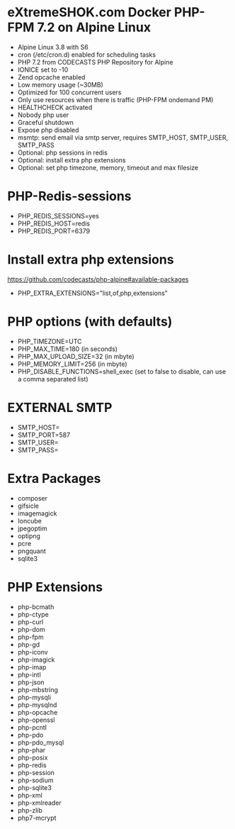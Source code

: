 # eXtremeSHOK.com Docker PHP-FPM 7.2 on Alpine Linux

* Alpine Linux 3.8 with S6
* cron (/etc/cron.d) enabled for scheduling tasks
* PHP 7.2 from CODECASTS PHP Repository for Alpine
* IONICE set to -10
* Zend opcache enabled
* Low memory usage (~30MB)
* Optimized for 100 concurrent users
* Only use resources when there is traffic (PHP-FPM ondemand PM)
* HEALTHCHECK activated
* Nobody php user
* Graceful shutdown
* Expose php disabled
* msmtp: send email via smtp server, requires SMTP_HOST, SMTP_USER, SMTP_PASS
* Optional: php sessions in redis
* Optional: install extra php extensions
* Optional: set php timezone, memory, timeout and max filesize

# PHP-Redis-sessions
* PHP_REDIS_SESSIONS=yes
* PHP_REDIS_HOST=redis
* PHP_REDIS_PORT=6379

# Install extra php extensions
https://github.com/codecasts/php-alpine#available-packages
* PHP_EXTRA_EXTENSIONS="list,of,php,extensions"

# PHP options (with defaults)
* PHP_TIMEZONE=UTC
* PHP_MAX_TIME=180 (in seconds)
* PHP_MAX_UPLOAD_SIZE=32 (in mbyte)
* PHP_MEMORY_LIMIT=256 (in mbyte)
* PHP_DISABLE_FUNCTIONS=shell_exec (set to false to disable, can use a comma separated list)

# EXTERNAL SMTP
* SMTP_HOST=
* SMTP_PORT=587
* SMTP_USER=
* SMTP_PASS=

# Extra Packages
* composer
* gifsicle
* imagemagick
* Ioncube
* jpegoptim
* optipng
* pcre
* pngquant
* sqlite3

# PHP Extensions
* php-bcmath
* php-ctype
* php-curl
* php-dom
* php-fpm
* php-gd
* php-iconv
* php-imagick
* php-imap
* php-intl
* php-json
* php-mbstring
* php-mysqli
* php-mysqlnd
* php-opcache
* php-openssl
* php-pcntl
* php-pdo
* php-pdo_mysql
* php-phar
* php-posix
* php-redis
* php-session
* php-sodium
* php-sqlite3
* php-xml
* php-xmlreader
* php-zlib
* php7-mcrypt
